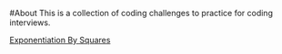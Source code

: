 #About
This is a collection of coding challenges to practice for coding interviews.

[Exponentiation By Squares](exponentiation_by_squares)